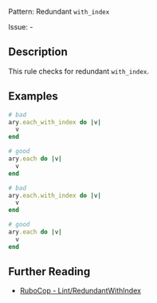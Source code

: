 Pattern: Redundant `with_index`

Issue: -

## Description

This rule checks for redundant `with_index`.

## Examples

```ruby
# bad
ary.each_with_index do |v|
  v
end

# good
ary.each do |v|
  v
end

# bad
ary.each.with_index do |v|
  v
end

# good
ary.each do |v|
  v
end
```

## Further Reading

* [RuboCop - Lint/RedundantWithIndex](https://docs.rubocop.org/rubocop/cops_lint.html#lintredundantwithindex)
